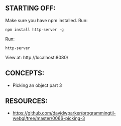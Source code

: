 ## STARTING OFF:

Make sure you have npm installed.
Run:
```
npm install http-server -g
```

Run:
```
http-server
```

View at: http://localhost:8080/

## CONCEPTS:

* Picking an object part 3

## RESOURCES:

* https://github.com/davidwparker/programmingtil-webgl/tree/master/0066-picking-3
